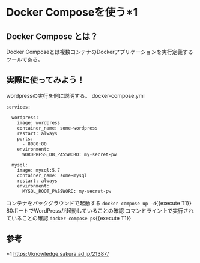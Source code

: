 # Docker Composeを使う*1

## Docker Compose とは？
Docker Composeとは複数コンテナのDockerアプリケーションを実行定義するツールである。

## 実際に使ってみよう！
wordpressの実行を例に説明する。
docker-compose.yml
```
services:

  wordpress:
    image: wordpress
    container_name: some-wordpress
    restart: always
    ports:
      - 8080:80
    environment:
      WORDPRESS_DB_PASSWORD: my-secret-pw

  mysql:
    image: mysql:5.7
    container_name: some-mysql
    restart: always
    environment:
      MYSQL_ROOT_PASSWORD: my-secret-pw
```

コンテナをバックグラウンドで起動する
`docker-compose up -d`{{execute T1}}
80ポートでWordPressが起動していることの確認
コマンドライン上で実行されていることの確認
`docker-compose ps`{{execute T1}}





## 参考
*1 https://knowledge.sakura.ad.jp/21387/